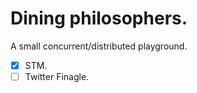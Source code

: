 Dining philosophers.
================================
A small concurrent/distributed playground.

- [x] STM.
- [ ] Twitter Finagle.
